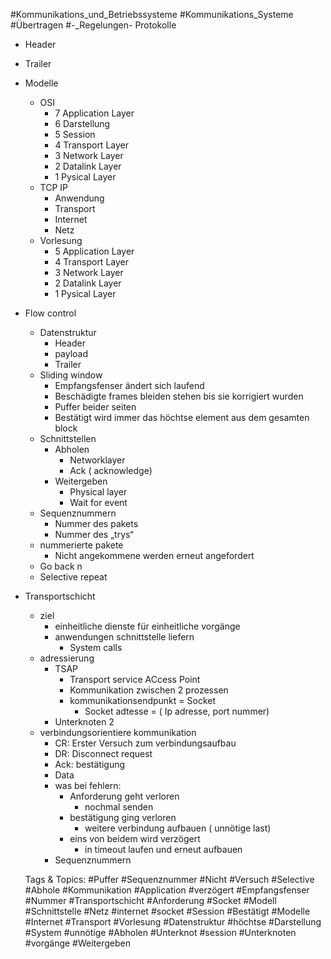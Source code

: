  #Kommunikations_und_Betriebssysteme #Kommunikations_Systeme #Übertragen #-_Regelungen- Protokolle
  - Header
  - Trailer
  - Modelle
    - OSI
      - 7 Application Layer
      - 6 Darstellung
      - 5 Session
      - 4 Transport Layer
      - 3 Network Layer
      - 2 Datalink Layer
      - 1 Pysical Layer
    - TCP IP
      - Anwendung
      - Transport
      - Internet
      - Netz
    - Vorlesung
      - 5 Application Layer
      - 4 Transport Layer
      - 3 Network Layer
      - 2 Datalink Layer
      - 1 Pysical Layer
- Flow control
  - Datenstruktur
    - Header
    - payload
    - Trailer
  - Sliding window
    - Empfangsfenser ändert sich laufend
    - Beschädigte frames bleiden stehen bis sie korrigiert wurden
    - Puffer beider seiten 
    - Bestätigt wird immer das höchtse element aus dem gesamten block
  - Schnittstellen
    - Abholen
      - Networklayer
      - Ack ( acknowledge)
    - Weitergeben
      - Physical layer
      - Wait for event
  - Sequenznummern
    - Nummer des pakets
    - Nummer des „trys“
  - nummerierte pakete
    - Nicht angekommene werden erneut angefordert
  - Go back n
  - Selective repeat
- Transportschicht
  - ziel
    - einheitliche dienste für einheitliche vorgänge
    - anwendungen schnittstelle liefern 
      - System calls
  - adressierung
    - TSAP
      - Transport service ACcess Point
      - Kommunikation zwischen 2 prozessen
      - kommunikationsendpunkt = Socket
        - Socket adtesse = ( Ip adresse, port nummer)
    - Unterknoten 2
  - verbindungsorientiere kommunikation
    - CR: Erster Versuch zum verbindungsaufbau
    - DR: Disconnect request
    - Ack: bestätigung
    - Data
    - was bei fehlern:
      - Anforderung geht verloren
        - nochmal senden
      - bestätigung ging verloren
        - weitere verbindung aufbauen ( unnötige last)
      - eins von beidem wird verzögert
        - in timeout laufen und erneut aufbauen
    - Sequenznummern 

   Tags & Topics:
   #Puffer
   #Sequenznummer
   #Nicht
   #Versuch
   #Selective
   #Abhole
   #Kommunikation
   #Application
   #verzögert
   #Empfangsfenser
   #Nummer
   #Transportschicht
   #Anforderung
   #Socket
   #Modell
   #Schnittstelle
   #Netz
   #internet
   #socket
   #Session
   #Bestätigt
   #Modelle
   #Internet
   #Transport
   #Vorlesung
   #Datenstruktur
   #höchtse
   #Darstellung
   #System
   #unnötige
   #Abholen
   #Unterknot
   #session
   #Unterknoten
   #vorgänge
   #Weitergeben